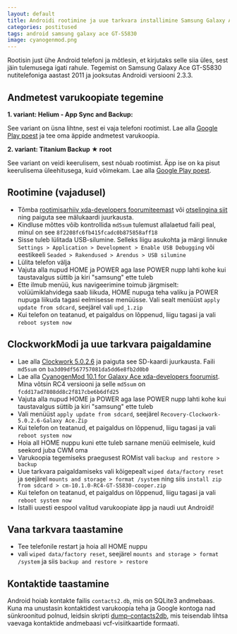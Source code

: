 ```yaml
---
layout: default
title: Androidi rootimine ja uue tarkvara installimine Samsung Galaxy Ace näitel
categories: postitused
tags: android samsung galaxy ace GT-S5830
image: cyanogenmod.png
---
```

Rootisin just ühe Android telefoni ja mõtlesin, et kirjutaks selle siia üles, sest jäin tulemusega igati rahule. Tegemist on Samsung Galaxy Ace GT-S5830 nutitelefoniga aastast 2011 ja jooksutas Androidi versiooni 2.3.3.


## Andmetest varukoopiate tegemine

**1. variant: Helium - App Sync and Backup:**

See variant on üsna lihtne, sest ei vaja telefoni rootimist. Lae alla [Google Play poest](https://play.google.com/store/apps/details?id=com.koushikdutta.backup&hl=et) ja tee oma äppide andmetest varukoopia.

**2. variant: Titanium Backup ★ root**

See variant on veidi keerulisem, sest nõuab rootimist. Äpp ise on ka pisut keerulisema üleehitusega, kuid võimekam. Lae alla [Google Play poest](https://play.google.com/store/apps/details?id=com.keramidas.TitaniumBackup&hl=et).


## Rootimine (vajadusel)

* Tõmba [rootimisarhiiv xda-developers foorumiteemast](http://forum.xda-developers.com/showthread.php?t=2161215) või [otselingina siit](http://www.yourfilelink.com/get.php?fid=832963) ning paiguta see mälukaardi juurkausta.
* Kindluse mõttes võib kontrollida `md5sum` tulemust allalaetud faili peal, minul on see `8f2208fc6fb415fcadc0b875858aff18`
* Sisse tuleb lülitada USB-silumine. Selleks liigu asukohta ja märgi linnuke `Settings > Application > Development > Enable USB Debugging` või eestikeeli `Seaded > Rakendused > Arendus > USB silumine`
* Lülita telefon välja
* Vajuta alla nupud HOME ja POWER aga lase POWER nupp lahti kohe kui taustavalgus süttib ja kiri "samsung" ette tuleb
* Ette ilmub menüü, kus navigeerimine toimub järgmiselt: volüümiklahvidega saab liikuda, HOME nupuga teha valiku ja POWER nupuga liikuda tagasi eelmisesse menüüsse. Vali sealt menüüst `apply update from sdcard`, seejärel vali `upd_1.zip`
* Kui telefon on teatanud, et paigaldus on lõppenud, liigu tagasi ja vali `reboot system now`


## ClockworkModi ja uue tarkvara paigaldamine

* Lae alla [Clockwork 5.0.2.6](http://d-h.st/bBA) ja paiguta see SD-kaardi juurkausta. Faili `md5sum` on `ba3d09df567757081da5dd6e8fb2d0b0`
* Lae alla [CyanogenMod 10.1 for Galaxy Ace xda-developers foorumist](http://forum.xda-developers.com/showthread.php?t=2199575). Mina võtsin RC4 versiooni ja selle `md5sum` on `fcdd17ad7808dd8c2f817cbe6b6dfd25`
* Vajuta alla nupud HOME ja POWER aga lase POWER nupp lahti kohe kui taustavalgus süttib ja kiri "samsung" ette tuleb
* Vali menüüst `apply update from sdcard`, seejärel `Recovery-Clockwork-5.0.2.6-Galaxy Ace.Zip`
* Kui telefon on teatanud, et paigaldus on lõppenud, liigu tagasi ja vali `reboot system now`
* Hoia all HOME nuppu kuni ette tuleb sarnane menüü eelmisele, kuid seekord juba CWM oma
* Varukoopia tegemiseks praegusest ROMist vali `backup and restore > backup`
* Uue tarkvara paigaldamiseks vali kõigepealt `wiped data/factory reset` ja seejärel `mounts and storage > format /system` ning siis `install zip from sdcard > cm-10.1.0-RC4-GT-S5830-cooper.zip`
* Kui telefon on teatanud, et paigaldus on lõppenud, liigu tagasi ja vali `reboot system now`
* Istalli uuesti eespool valitud varukoopiate äpp ja naudi uut Androidi!


## Vana tarkvara taastamine
* Tee telefonile restart ja hoia all HOME nuppu
* vali `wiped data/factory reset`, seejärel `mounts and storage > format /system` ja siis `backup and restore > restore`


## Kontaktide taastamine

Android hoiab kontakte failis `contacts2.db`, mis on SQLite3 andmebaas. Kuna ma unustasin kontaktidest varukoopia teha ja Google kontoga nad sünkroonitud polnud, leidsin skripti [dump-contacts2db](https://github.com/stachre/dump-contacts2db), mis teisendab lihtsa vaevaga kontaktide andmebaasi vcf-visiitkaartide formaati.


